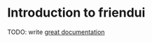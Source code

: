 # Introduction to friendui

TODO: write [great documentation](http://jacobian.org/writing/great-documentation/what-to-write/)
